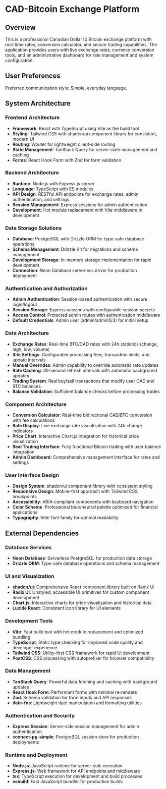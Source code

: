 # CAD-Bitcoin Exchange Platform

## Overview

This is a professional Canadian Dollar to Bitcoin exchange platform with real-time rates, conversion calculator, and secure trading capabilities. The application provides users with live exchange rates, currency conversion tools, and an administrative dashboard for rate management and system configuration.

## User Preferences

Preferred communication style: Simple, everyday language.

## System Architecture

### Frontend Architecture
- **Framework**: React with TypeScript using Vite as the build tool
- **Styling**: Tailwind CSS with shadcn/ui component library for consistent, modern UI
- **Routing**: Wouter for lightweight client-side routing
- **State Management**: TanStack Query for server state management and caching
- **Forms**: React Hook Form with Zod for form validation

### Backend Architecture
- **Runtime**: Node.js with Express.js server
- **Language**: TypeScript with ES modules
- **API Design**: RESTful API endpoints for exchange rates, admin authentication, and settings
- **Session Management**: Express sessions for admin authentication
- **Development**: Hot module replacement with Vite middleware in development

### Data Storage Solutions
- **Database**: PostgreSQL with Drizzle ORM for type-safe database operations
- **Schema Management**: Drizzle Kit for migrations and schema management
- **Development Storage**: In-memory storage implementation for rapid development
- **Connection**: Neon Database serverless driver for production deployment

### Authentication and Authorization
- **Admin Authentication**: Session-based authentication with secure login/logout
- **Session Storage**: Express sessions with configurable session secrets
- **Access Control**: Protected admin routes with authentication middleware
- **Default Credentials**: Admin user (admin/admin123) for initial setup

### Data Architecture
- **Exchange Rates**: Real-time BTC/CAD rates with 24h statistics (change, high, low, volume)
- **Site Settings**: Configurable processing fees, transaction limits, and update intervals
- **Manual Overrides**: Admin capability to override automatic rate updates
- **Rate Caching**: 30-second refresh intervals with automatic background updates
- **Trading System**: Real buy/sell transactions that modify user CAD and BTC balances
- **Balance Validation**: Sufficient balance checks before processing trades

### Component Architecture
- **Conversion Calculator**: Real-time bidirectional CAD/BTC conversion with fee calculations
- **Rate Display**: Live exchange rate visualization with 24h change indicators
- **Price Chart**: Interactive Chart.js integration for historical price visualization
- **Real Trading Interface**: Fully functional Bitcoin trading with user balance integration
- **Admin Dashboard**: Comprehensive management interface for rates and settings

### User Interface Design
- **Design System**: shadcn/ui component library with consistent styling
- **Responsive Design**: Mobile-first approach with Tailwind CSS breakpoints
- **Accessibility**: ARIA-compliant components with keyboard navigation
- **Color Scheme**: Professional blue/neutral palette optimized for financial applications
- **Typography**: Inter font family for optimal readability

## External Dependencies

### Database Services
- **Neon Database**: Serverless PostgreSQL for production data storage
- **Drizzle ORM**: Type-safe database operations and schema management

### UI and Visualization
- **shadcn/ui**: Comprehensive React component library built on Radix UI
- **Radix UI**: Unstyled, accessible UI primitives for custom component development
- **Chart.js**: Interactive charts for price visualization and historical data
- **Lucide React**: Consistent icon library for UI elements

### Development Tools
- **Vite**: Fast build tool with hot module replacement and optimized bundling
- **TypeScript**: Static type checking for improved code quality and developer experience
- **Tailwind CSS**: Utility-first CSS framework for rapid UI development
- **PostCSS**: CSS processing with autoprefixer for browser compatibility

### Data Management
- **TanStack Query**: Powerful data fetching and caching with background updates
- **React Hook Form**: Performant forms with minimal re-renders
- **Zod**: Schema validation for form inputs and API responses
- **date-fns**: Lightweight date manipulation and formatting utilities

### Authentication and Security
- **Express Session**: Server-side session management for admin authentication
- **connect-pg-simple**: PostgreSQL session store for production deployments

### Runtime and Deployment
- **Node.js**: JavaScript runtime for server-side execution
- **Express.js**: Web framework for API endpoints and middleware
- **tsx**: TypeScript execution for development and build processes
- **esbuild**: Fast JavaScript bundler for production builds